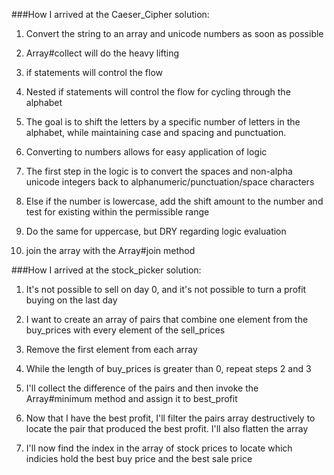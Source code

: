 ###How I arrived at the Caeser_Cipher solution:

1. Convert the string to an array and unicode numbers as soon as possible

2. Array#collect will do the heavy lifting

3. if statements will control the flow

4. Nested if statements will control the flow for cycling through the alphabet

5. The goal is to shift the letters by a specific number of letters in the alphabet, while maintaining case and spacing and punctuation.

6. Converting to numbers allows for easy application of logic

7. The first step in the logic is to convert the spaces and non-alpha unicode integers back to alphanumeric/punctuation/space characters

8. Else if the number is lowercase, add the shift amount to the number and test for existing within the permissible range

9. Do the same for uppercase, but DRY regarding logic evaluation

10. join the array with the Array#join method

###How I arrived at the stock_picker solution:

1. It's not possible to sell on day 0, and it's not possible to turn a profit buying on the last day

2. I want to create an array of pairs that combine one element from the buy_prices with every element of the sell_prices

3. Remove the first element from each array

4. While the length of buy_prices is greater than 0, repeat steps 2 and 3

5. I'll collect the difference of the pairs and then invoke the Array#minimum method and assign it to best_profit

6. Now that I have the best profit, I'll filter the pairs array destructively to locate the pair that produced the best profit. I'll also flatten the array

7. I'll now find the index in the array of stock prices to locate which indicies hold the best buy price and the best sale price

